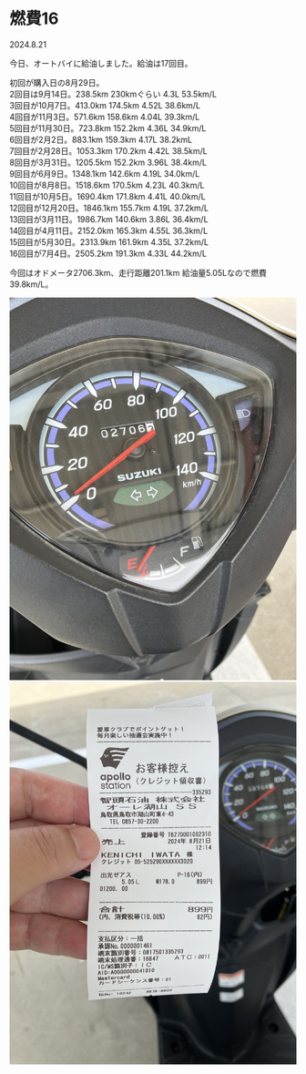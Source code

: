# 燃費16

2024.8.21<br />

今日、オートバイに給油しました。給油は17回目。

初回が購入日の8月29日。<br />
2回目は9月14日。238.5km 230kmぐらい 4.3L 53.5km/L<br />
3回目が10月7日。413.0km 174.5km 4.52L 38.6km/L<br />
4回目が11月3日。571.6km 158.6km 4.04L 39.3km/L<br />
5回目が11月30日。723.8km 152.2km 4.36L 34.9km/L<br />
6回目が2月2日。883.1km 159.3km 4.17L 38.2kmL<br />
7回目が2月28日。1053.3km 170.2km 4.42L 38.5km/L<br />
8回目が3月31日。1205.5km 152.2km 3.96L 38.4km/L<br />
9回目が6月9日。1348.1km 142.6km 4.19L 34.0km/L<br />
10回目が8月8日。1518.6km 170.5km 4.23L 40.3km/L<br />
11回目が10月5日。1690.4km 171.8km 4.41L 40.0km/L<br />
12回目が12月20日。1846.1km 155.7km 4.19L 37.2km/L<br />
13回目が3月11日。1986.7km 140.6km 3.86L 36.4km/L<br />
14回目が4月11日。2152.0km 165.3km 4.55L 36.3km/L<br />
15回目が5月30日。2313.9km 161.9km 4.35L 37.2km/L<br />
16回目が7月4日。2505.2km 191.3km 4.33L 44.2km/L<br />

今回はオドメータ2706.3km、走行距離201.1km 給油量5.05Lなので燃費39.8km/L。

![nenpi](nenpi16.jpg)
![receipt](receipt16.jpg)
